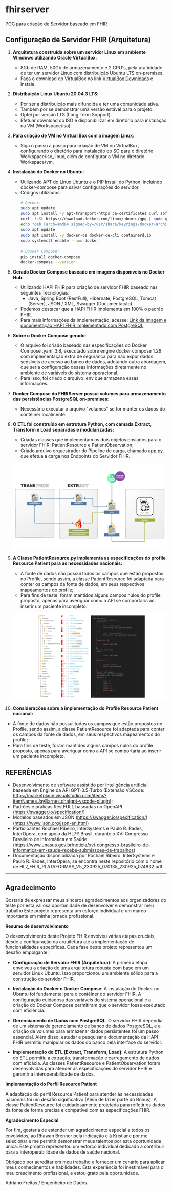 # fhirserver
POC para criação de Servidor baseado em FHIR

## Configuração de Servidor FHIR (Arquitetura)

1. **Arquitetura construída sobre um servidor Linux em ambiente Windows utilizando Oracle VirtualBox**:
   - 8Gb de RAM, 50Gb de armazenamento e 2 CPU's, pela praticidade de ter um servidor Linux com distribuição Ubuntu LTS on-premises.
   - Faça o download do VirtualBox no link [VirtualBox Downloads](https://www.virtualbox.org/wiki/Downloads) e instale.

2. **Distribuição Linux Ubuntu 20.04.3 LTS**:
   - Por ser a distribuição mais difundida e ter uma comunidade ativa.
   - Também por se demonstrar uma versão estável para o projeto.
   - Optei por versão LTS (Long Term Support).
   - Efetuar download do ISO e disponibilizar em diretório para instalação na VM (Workspace/iso).

3. **Para criação de VM no Virtual Box com a imagem Linux**:
   - Siga o passo a passo para criação de VM no VirtualBox, configurando o diretório para instalação do SO para o diretório Workspace/iso_linux, além de configurar a VM no diretório Workspace/vm.

4. **Instalação do Docker no Ubuntu**:
   - Utilizando APT do Linux Ubuntu e o PIP Install do Python, incluindo docker-compose para salvar configurações do servidor.
   - Códigos utilizados:
     ```bash
     # Docker:
     sudo apt update
     sudo apt install -y apt-transport-https ca-certificates curl software-properties-common
     curl -fsSL https://download.docker.com/linux/ubuntu/gpg | sudo gpg --dearmor -o /usr/share/keyrings/docker-archive-keyring.gpg
     echo "deb [arch=amd64 signed-by=/usr/share/keyrings/docker-archive-keyring.gpg] https://download.docker.com/linux/ubuntu $(lsb_release -cs) stable" | sudo tee /etc/apt/sources.list.d/docker.list > /dev/null
     sudo apt update
     sudo apt install -y docker-ce docker-ce-cli containerd.io
     sudo systemctl enable --now docker

     # Docker Compose:
     pip install docker-compose
     docker-compose --version
     ```

5. **Gerado Docker Compose baseado em imagens disponíveis no Docker Hub**:
   - Utilizando HAPI FHIR para criação de servidor FHIR baseado nas seguintes Tecnologias:
     - Java, Spring Boot (RestFull), Hibernate, PostgreSQL, Tomcat (Server), JSON / XML, Swagger (Documentação).
   - Podemos destacar que a HAPI FHIR implementa em 100% o padrão FHIR.
   - Para mais informações da implementação, acesse: [Link da Imagem e documentação HAPI FHIR implementado com PostgreSQL](https://hub.docker.com/r/hapiproject/hapi)

6. **Sobre o Docker Compose gerado**:
   - O arquivo foi criado baseado nas especificações do Docker Compose .yaml 3.8, executado sobre engine docker compose 1.29 com implementação extra de segurança para não expor dados sensíveis de acesso ao banco de dados, adotando outra abordagem, que seria configuração dessas informações diretamente no ambiente de variáveis do sistema operacional.
   - Para isso, foi criado o arquivo .env que armazena essas informações.

7. **Docker Compose do FHIRServer possui volumes para armazenamento das persistências PostgreSQL on-premises**:
   - Necessário executar o arquivo "volumes" se for manter os dados do contêiner localmente.
  
8. **O ETL foi construído em estrutura Python, com camada Extract, Transform e Load separadas e modularizadas:**
   - Criadas classes que implementam os dois objetos enviados para o servidor FHIR: PatientResource e PatientObservation;
   - Criado arquivo orquestrador do Pipeline de carga, chamado app.py, que efetua a carga nos Endpoints do Servidor FHIR.
   
   ![Arquitetura da Aplicação](arquitetura_aplicacao.png)
   
9. **A Classe PatientResource.py implementa as especificações do profile Resource Patient para as necessidades nacionais:**
   - A fonte de dados não possui todos os campos que estão propostos no Profile, sendo assim, a classe PatientResource foi adaptada para conter os campos da fonte de dados, em seus respectivos mapeamentos do profile;
   - Para fins de teste, foram mantidos alguns campos nulos do profile proposto, apenas para averiguar como a API se comportaria ao inserir um paciente incompleto.
   
   ![Arquitetura da Aplicação](profile_patientresource.png)
   
10. **Considerações sobre a implementação do Profile Resource Patient nacional:**
   - A fonte de dados não possui todos os campos que estão propostos no Profile, sendo assim, a classe PatientResource foi adaptada para conter os campos da fonte de dados, em seus respectivos mapeamentos do profile;
   - Para fins de teste, foram mantidos alguns campos nulos do profile proposto, apenas para averiguar como a API se comportaria ao inserir um paciente incompleto.

## REFERÊNCIAS

   - Desenvolvimento de software assistido por Inteligência artificial baseada em Engine da API GPT-3.5-Turbo (Extensão VSCode: https://marketplace.visualstudio.com/items?itemName=JayBarnes.chatgpt-vscode-plugin);
   - Padrões e pŕaticas RestFULL baseadas no OpenAPI (https://swagger.io/specification/)
   - Modelos baseados em JSON (https://swagger.io/specification/)(https://www.json.org/json-en.html)
   - Participantes Rochael Ribeiro, InterSystems e Paulo R. Rades, InterOpera, com apoio da HL7® Brasil, durante o XVI Congresso Brasileiro de Informática em Saúde (https://www.unasus.gov.br/noticia/xvi-congresso-brasileiro-de-informatica-em-saude-recebe-submissoes-de-trabalhos)
   - Documentação disponibilizada por Rochael Ribeiro, InterSystems e Paulo R. Rades, InterOpera, se encontra neste repositório com o nome de HL7_FHIR_PLATAFORMAS_V5_230925_070135_230925_074832.pdf
 

----------------------------------------------------------------------------------------------------


## Agradecimento

Gostaria de expressar meus sinceros agradecimentos aos organizadores do teste por esta valiosa oportunidade de desenvolver e demonstrar meu trabalho Este projeto representa um esforço individual e um marco importante em minha jornada profissional.

**Resumo de desenvolvimento**

O desenvolvimento deste Projeto FHIR envolveu várias etapas cruciais, desde a configuração da arquitetura até a implementação de funcionalidades específicas. Cada fase deste projeto representou um desafio empolgante:

- **Configuração de Servidor FHIR (Arquitetura)**: A primeira etapa envolveu a criação de uma arquitetura robusta com base em um servidor Linux Ubuntu. Isso proporcionou um ambiente sólido para a construção do servidor FHIR.

- **Instalação do Docker e Docker Compose**: A instalação do Docker no Ubuntu foi fundamental para o contêiner do servidor FHIR. A configuração cuidadosa das variáveis do sistema operacional e a criação do Docker Compose permitiram que o servidor fosse executado com eficiência.

- **Gerenciamento de Dados com PostgreSQL**: O servidor FHIR dependia de um sistema de gerenciamento de banco de dados PostgreSQL, e a criação de volumes para armazenar dados persistentes foi um passo essencial. Além disso, estudar e pesquisar a documentação da HAPI FHIR permitiu manipular os dados do banco pela interface do servidor.

- **Implementação do ETL (Extract, Transform, Load)**: A estrutura Python do ETL permitiu a extração, transformação e carregamento de dados com eficácia. As classes PatientResource e PatientObservation foram desenvolvidas para atender às especificações do servidor FHIR e garantir a interoperabilidade de dados.

**Implementação do Perfil Resource Patient**

A adaptação do perfil Resource Patient para atender às necessidades nacionais foi um desafio significativo (Além de fazer parte do Bônus). A classe PatientResource foi cuidadosamente projetada para refletir os dados da fonte de forma precisa e compatível com as especificações FHIR.

**Agradecimento Especial**

Por fim, gostaria de estender um agradecimento especial a todos os envolvidos, ao Rhawan Brenner pela indicação e à Kristiane por me selecionar e me permitir demonstrar meus talentos por esta oportunidade única. Este projeto representou um esforço individual dedicado a contribuir para a interoperabilidade de dados de saúde nacional.

Obrigado por acreditar em meu trabalho e fornecer um cenário para aplicar meus conhecimentos e habilidades. Esta experiência foi inestimável para o meu crescimento profissional, e estou grato pela oportunidade.


Adriano Freitas / Engenheiro de Dados.

   
